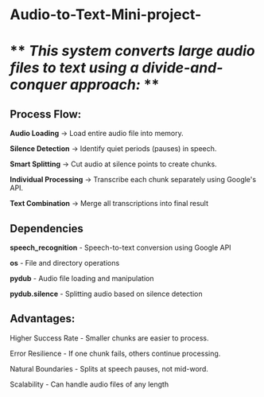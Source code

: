 # Audio-to-Text-Mini-project-
# ** *This system converts large audio files to text using a divide-and-conquer approach:* **


## Process Flow:

**Audio Loading** → Load entire audio file into memory.


**Silence Detection** → Identify quiet periods (pauses) in speech.


**Smart Splitting** → Cut audio at silence points to create chunks.


**Individual Processing** → Transcribe each chunk separately using Google's API.


**Text Combination** → Merge all transcriptions into final result


## Dependencies


**speech_recognition** - Speech-to-text conversion using Google API


**os** - File and directory operations


**pydub** - Audio file loading and manipulation


**pydub.silence** - Splitting audio based on silence detection


## Advantages:

Higher Success Rate - Smaller chunks are easier to process.


Error Resilience - If one chunk fails, others continue processing.


Natural Boundaries - Splits at speech pauses, not mid-word.


Scalability - Can handle audio files of any length


